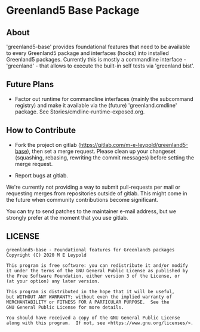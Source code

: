 # Greenland5 Base Package
## About

'greenland5-base' provides foundational features that need to be
available to every Greenland5 package and interfaces (hooks) into
installed Greenland5 packages. Currently this is mostly a commandline
interface - 'greenland' - that allows to execute the built-in self
tests via 'greenland bist'.

## Future Plans

- Factor out runtime for commandline interfaces (mainly the subcommand
  registry) and make it available via the (future) 'greenland.cmdline'
  package. See Stories/cmdline-runtime-exposed.org.

## How to Contribute

- Fork the project on gitlab
  (https://gitlab.com/m-e-leypold/greenland5-base), then set a merge
  request. Please clean up your changeset (squashing, rebasing,
  rewriting the commit messages) before setting the merge request.

- Report bugs at gitlab.

We're currently not providing a way to submit pull-requests per mail
or requesting merges from repositories outside of gitlab. This might
come in the future when community contributions become significant.

You can try to send patches to the maintainer e-mail address, but we
strongly prefer at the moment that you use gitlab.

## LICENSE

	greenland5-base - Foundational features for Greenland5 packages
	Copyright (C) 2020 M E Leypold

	This program is free software: you can redistribute it and/or modify
	it under the terms of the GNU General Public License as published by
	the Free Software Foundation, either version 3 of the License, or
	(at your option) any later version.

	This program is distributed in the hope that it will be useful,
	but WITHOUT ANY WARRANTY; without even the implied warranty of
	MERCHANTABILITY or FITNESS FOR A PARTICULAR PURPOSE.  See the
	GNU General Public License for more details.

	You should have received a copy of the GNU General Public License
	along with this program.  If not, see <https://www.gnu.org/licenses/>.

